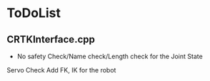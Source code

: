 # ToDoList

## CRTKInterface.cpp
- No safety Check/Name check/Length check for the Joint State


Servo Check
Add FK, IK for the robot